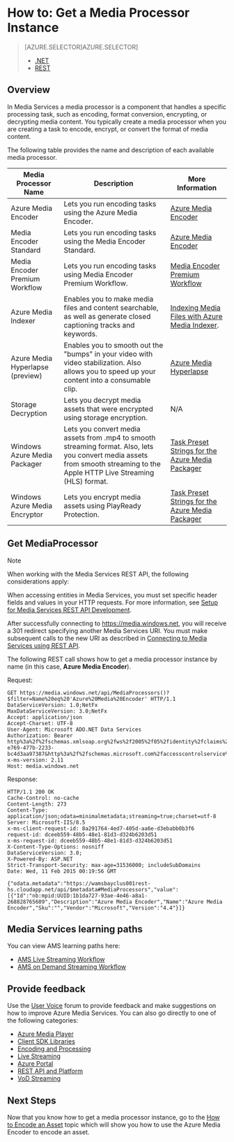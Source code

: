 <properties 
    pageTitle="How to Create a Media Processor | Microsoft Azure" 
    description="Learn how to create a media processor component to encode, convert format, encrypt, or decrypt media content for Azure Media Services." 
    services="media-services" 
    documentationCenter="" 
    authors="Juliako" 
    manager="dwrede" 
    editor=""/>

<tags 
    ms.service="media-services" 
    ms.workload="media" 
    ms.tgt_pltfrm="na" 
    ms.devlang="na" 
    ms.topic="article" 
    ms.date="12/05/2015" 
    ms.author="juliako"/>


# How to: Get a Media Processor Instance
> [AZURE.SELECTOR]AZURE.SELECTOR]
> 
> * [.NET](media-services-get-media-processor.md)
> * [REST](media-services-rest-get-media-processor.md)
> 
> 
## Overview
In Media Services a media processor is a component that handles a specific processing task, such as encoding, format conversion, encrypting, or decrypting media content. You typically create a media processor when you are creating a task to encode, encrypt, or convert the format of media content.

The following table provides the name and description of each available media processor.

| Media Processor Name | Description | More Information |
| --- | --- | --- |
| Azure Media Encoder |Lets you run encoding tasks using the Azure Media Encoder. |[Azure Media Encoder](media-services-encode-asset.md#azure_media_encoder) |
| Media Encoder Standard |Lets you run encoding tasks using the Media Encoder Standard. |[Azure Media Encoder](media-services-encode-asset.md#media_encoder_standard) |
| Media Encoder Premium Workflow |Lets you run encoding tasks using Media Encoder Premium Workflow. |[Media Encoder Premium Workflow](media-services-encode-asset.md#media_encoder_premium_wokrflow) |
| Azure Media Indexer |Enables you to make media files and content searchable, as well as generate closed captioning tracks and keywords. |[Indexing Media Files with Azure Media Indexer](media-services-index-content.md). |
| Azure Media Hyperlapse (preview) |Enables you to smooth out the "bumps" in your video with video stabilization. Also allows you to speed up your content into a consumable clip. |[Azure Media Hyperlapse](https://azure.microsoft.com/blog/?p=286281preview=1_ppp=61e1a0b3db)</a> |
| Storage Decryption |Lets you decrypt media assets that were encrypted using storage encryption. |N/A |
| Windows  Azure Media Packager |Lets you convert media assets from .mp4 to smooth streaming format. Also, lets you convert media assets from smooth streaming to the Apple HTTP Live Streaming (HLS) format. |[Task Preset Strings for the Azure Media Packager](http://msdn.microsoft.com/library/hh973635.aspx) |
| Windows  Azure Media Encryptor |Lets you encrypt media assets using PlayReady Protection. |[Task Preset Strings for the Azure Media Packager](http://msdn.microsoft.com/library/hh973610.aspx) |

## Get MediaProcessor
> [!NOTE]
> When working with the Media Services REST API, the following considerations apply:
> 
> When accessing entities in Media Services, you must set specific header fields and values in your HTTP requests. For more information, see [Setup for Media Services REST API Development](media-services-rest-how-to-use.md).
> 
> After successfully connecting to https://media.windows.net, you will receive a 301 redirect specifying another Media Services URI. You must make subsequent calls to the new URI as described in [Connecting to Media Services using REST API](media-services-rest-connect_programmatically.md). 
> 
> 
The following REST call shows how to get a media processor instance by name (in this case, **Azure Media Encoder**). 

Request:

    GET https://media.windows.net/api/MediaProcessors()?$filter=Name%20eq%20'Azure%20Media%20Encoder' HTTP/1.1
    DataServiceVersion: 1.0;NetFx
    MaxDataServiceVersion: 3.0;NetFx
    Accept: application/json
    Accept-Charset: UTF-8
    User-Agent: Microsoft ADO.NET Data Services
    Authorization: Bearer http%3a%2f%2fschemas.xmlsoap.org%2fws%2f2005%2f05%2fidentity%2fclaims%2fnameidentifier=juliakoams1&urn%3aSubscriptionId=zbbef702-e769-477b-2233-bc4d3aa97387&http%3a%2f%2fschemas.microsoft.com%2faccesscontrolservice%2f2010%2f07%2fclaims%2fidentityprovider=https%3a%2f%2fwamsprodglobal001acs.accesscontrol.windows.net%2f&Audience=urn%3aWindowsAzureMediaServices&ExpiresOn=1423635565&Issuer=https%3a%2f%2fwamsprodglobal001acs.accesscontrol.windows.net%2f&HMACSHA256=6zwXEn7YJzVJbVCNpqDUjBLuE5iUwsdJbWvJNvpY3%2b8%3d
    x-ms-version: 2.11
    Host: media.windows.net

Response:

    HTTP/1.1 200 OK
    Cache-Control: no-cache
    Content-Length: 273
    Content-Type: application/json;odata=minimalmetadata;streaming=true;charset=utf-8
    Server: Microsoft-IIS/8.5
    x-ms-client-request-id: 8a291764-4ed7-405d-aa6e-d3ebabb0b3f6
    request-id: dceeb559-48b5-48e1-81d3-d324b6203d51
    x-ms-request-id: dceeb559-48b5-48e1-81d3-d324b6203d51
    X-Content-Type-Options: nosniff
    DataServiceVersion: 3.0;
    X-Powered-By: ASP.NET
    Strict-Transport-Security: max-age=31536000; includeSubDomains
    Date: Wed, 11 Feb 2015 00:19:56 GMT

    {"odata.metadata":"https://wamsbayclus001rest-hs.cloudapp.net/api/$metadata#MediaProcessors","value":[{"Id":"nb:mpid:UUID:1b1da727-93ae-4e46-a8a1-268828765609","Description":"Azure Media Encoder","Name":"Azure Media Encoder","Sku":"","Vendor":"Microsoft","Version":"4.4"}]}




## Media Services learning paths
You can view AMS learning paths here:

- [AMS Live Streaming Workflow](https://azure.microsoft.com/documentation/learning-paths/media-services-streaming-live/)
- [AMS on Demand Streaming Workflow](https://azure.microsoft.com/documentation/learning-paths/media-services-streaming-on-demand/)

## Provide feedback
Use the [User Voice](http://go.microsoft.com/fwlink/?linkid=698785&clcid=0x409) forum to provide feedback and make suggestions on how to improve Azure Media Services. You can also go directly to one of the following categories: 

- [Azure Media Player](https://feedback.azure.com/forums/169396-media-services/category/109320-azure-media-player/)
- [Client SDK Libraries](https://feedback.azure.com/forums/169396-media-services/category/144435-client-sdks/)
- [Encoding and Processing](https://feedback.azure.com/forums/169396-media-services/category/144411-encoding-and-processing/)
- [Live Streaming](https://feedback.azure.com/forums/169396-media-services/category/144414-live-streaming/)
- [Azure Portal](https://feedback.azure.com/forums/169396-media-services/category/144432-portal/)
- [REST API and Platform](https://feedback.azure.com/forums/169396-media-services/category/144423-rest-api-and-platform/)
- [VoD Streaming](https://feedback.azure.com/forums/169396-media-services/category/144429-vod-streaming/)

## Next Steps
Now that you know how to get a media processor instance, go to the [How to Encode an Asset](media-services-rest-encode-asset.md) topic which will show you how to use the Azure Media Encoder to encode an asset.

[How to Encode an Asset]: media-services-rest-encode-asset.md
[Task Preset Strings for the Azure Media Encoder]: http://msdn.microsoft.com/library/jj129582.aspx
[How to: Connect to Media Services Programmatically]: ../media-services-rest-connect_programmatically/ 
